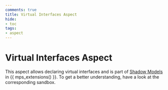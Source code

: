 ```yaml
---
comments: true
title: Virtual Interfaces Aspect
hide:
- toc
tags:
- aspect
---
```


# Virtual Interfaces Aspect

This aspect allows declaring virtual interfaces and is part of [Shadow Models](https://jetbrains.github.io/MPS-extensions/extensions/shadowmodels) in {{ mps_extensions() }}. To get a better understanding, have a look at the corresponding sandbox.